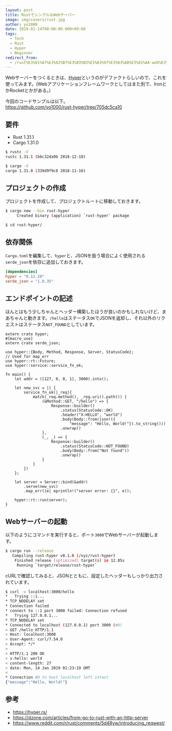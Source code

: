 ```yaml
---
layout: post
title: RustでシンプルなWebサーバー
image: img/covers/rust.jpg
author: yo1000
date: 2019-01-14T00:00:00.000+09:00
tags:
  - Tech
  - Rust
  - Hyper
  - Beginner
redirect_from:
  - /rust%E3%81%A7%E3%82%B7%E3%83%B3%E3%83%97%E3%83%AB%E3%81%AA-web%E3%82%B5%E3%83%BC%E3%83%90%E3%83%BC
---
```


Webサーバーをつくるときは、[Hyper](https://hyper.rs/)というのがデファクトらしいので、これを使ってみます。(Webアプリケーションフレームワークとしてはまた別で、IronとかRocketとかがある。)

今回のコードサンプルは以下。<br>
https://github.com/yo1000/rust-hyper/tree/705dc5ca10


## 要件
- Rust 1.31.1
- Cargo 1.31.0

```bash
$ rustc -V
rustc 1.31.1 (b6c32da9b 2018-12-18)

$ cargo -V
cargo 1.31.0 (339d9f9c8 2018-11-16)
```


## プロジェクトの作成
プロジェクトを作成して、プロジェクトルートに移動しておきます。

```bash
$ cargo new --bin rust-hyper
     Created binary (application) `rust-hyper` package

$ cd rust-hyper/
```


## 依存関係
`Cargo.toml`を編集して、`hyper`と、JSONを扱う場合によく使用される`serde_json`を依存に追加しておきます。

```toml
[dependencies]
hyper = "0.12.20"
serde_json = "1.0.35"
```


## エンドポイントの記述
ほんとはもう少しちゃんとヘッダー構築したほうが良いのかもしれないけど、まあちゃんと動きます。`/hello`はステータス`OK`でJSONを返却し、それ以外のリクエストはステータス`NOT_FOUND`としています。

```rust{numberLines:true}
extern crate hyper;
#[macro_use]
extern crate serde_json;

use hyper::{Body, Method, Response, Server, StatusCode};
// Used for map_err
use hyper::rt::Future;
use hyper::service::service_fn_ok;

fn main() {
    let addr = ([127, 0, 0, 1], 3000).into();

    let new_svc = || {
        service_fn_ok(|_req|{
            match(_req.method(), _req.uri().path()) {
                (&Method::GET, "/hello") => {
                    Response::builder()
                        .status(StatusCode::OK)
                        .header("X-HELLO", "world")
                        .body(Body::from(json!({
                            "message": "Hello, World!"}).to_string()))
                        .unwrap()
                },
                (_, _) => {
                    Response::builder()
                        .status(StatusCode::NOT_FOUND)
                        .body(Body::from("Not found"))
                        .unwrap()
                }
            }
        })
    };

    let server = Server::bind(&addr)
        .serve(new_svc)
        .map_err(|e| eprintln!("server error: {}", e));

    hyper::rt::run(server);
}
```


## Webサーバーの起動
以下のようにコマンドを実行すると、ポート`3000`でWebサーバーが起動します。

```bash
$ cargo run --release
   Compiling rust-hyper v0.1.0 (/xyz/rust-hyper)                                                                                           
    Finished release [optimized] target(s) in 12.85s                                                                                                                                        
     Running `target/release/rust-hyper`
```

cURLで確認してみると、JSONとともに、設定したヘッダーもしっかり出力されています。

```bash
$ curl -v localhost:3000/hello
*   Trying ::1...
* TCP_NODELAY set
* Connection failed
* connect to ::1 port 3000 failed: Connection refused
*   Trying 127.0.0.1...
* TCP_NODELAY set
* Connected to localhost (127.0.0.1) port 3000 (#0)
> GET /hello HTTP/1.1
> Host: localhost:3000
> User-Agent: curl/7.54.0
> Accept: */*
>
< HTTP/1.1 200 OK
< x-hello: world
< content-length: 27
< date: Mon, 14 Jan 2019 01:23:19 GMT
<
* Connection #0 to host localhost left intact
{"message":"Hello, World!"}
```


## 参考
- https://hyper.rs/
- https://dzone.com/articles/from-go-to-rust-with-an-http-server
- https://www.reddit.com/r/rust/comments/5d48yw/introducing_reqwest/
